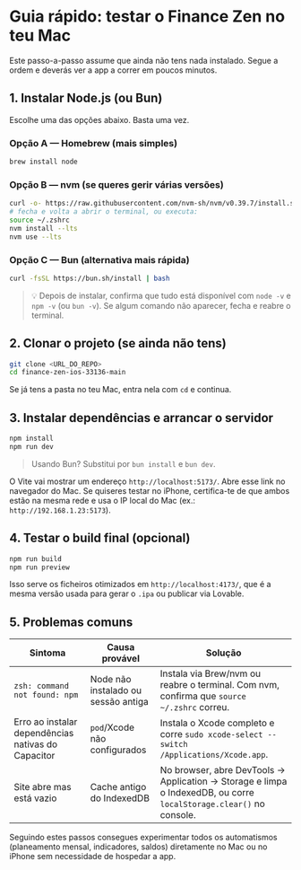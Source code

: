 # Guia rápido: testar o Finance Zen no teu Mac

Este passo-a-passo assume que ainda não tens nada instalado. Segue a ordem e deverás ver a app a correr em poucos minutos.

## 1. Instalar Node.js (ou Bun)

Escolhe uma das opções abaixo. Basta uma vez.

### Opção A — Homebrew (mais simples)
```sh
brew install node
```

### Opção B — nvm (se queres gerir várias versões)
```sh
curl -o- https://raw.githubusercontent.com/nvm-sh/nvm/v0.39.7/install.sh | bash
# fecha e volta a abrir o terminal, ou executa:
source ~/.zshrc
nvm install --lts
nvm use --lts
```

### Opção C — Bun (alternativa mais rápida)
```sh
curl -fsSL https://bun.sh/install | bash
```

> 💡 Depois de instalar, confirma que tudo está disponível com `node -v` e `npm -v` (ou `bun -v`). Se algum comando não aparecer, fecha e reabre o terminal.

## 2. Clonar o projeto (se ainda não tens)
```sh
git clone <URL_DO_REPO>
cd finance-zen-ios-33136-main
```

Se já tens a pasta no teu Mac, entra nela com `cd` e continua.

## 3. Instalar dependências e arrancar o servidor
```sh
npm install
npm run dev
```

> Usando Bun? Substitui por `bun install` e `bun dev`.

O Vite vai mostrar um endereço `http://localhost:5173/`. Abre esse link no navegador do Mac. Se quiseres testar no iPhone, certifica-te de que ambos estão na mesma rede e usa o IP local do Mac (ex.: `http://192.168.1.23:5173`).

## 4. Testar o build final (opcional)
```sh
npm run build
npm run preview
```

Isso serve os ficheiros otimizados em `http://localhost:4173/`, que é a mesma versão usada para gerar o `.ipa` ou publicar via Lovable.

## 5. Problemas comuns

| Sintoma | Causa provável | Solução |
| --- | --- | --- |
| `zsh: command not found: npm` | Node não instalado ou sessão antiga | Instala via Brew/nvm ou reabre o terminal. Com nvm, confirma que `source ~/.zshrc` correu. |
| Erro ao instalar dependências nativas do Capacitor | `pod`/Xcode não configurados | Instala o Xcode completo e corre `sudo xcode-select --switch /Applications/Xcode.app`. |
| Site abre mas está vazio | Cache antigo do IndexedDB | No browser, abre DevTools → Application → Storage e limpa o IndexedDB, ou corre `localStorage.clear()` no console. |

Seguindo estes passos consegues experimentar todos os automatismos (planeamento mensal, indicadores, saldos) diretamente no Mac ou no iPhone sem necessidade de hospedar a app.

